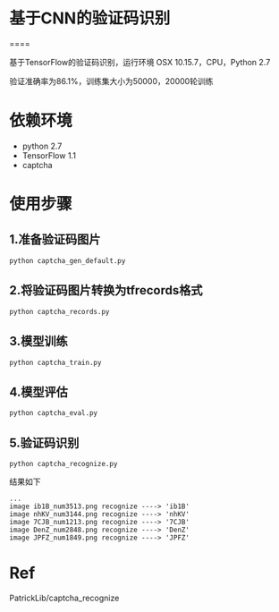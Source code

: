 # 基于CNN的验证码识别

====

基于TensorFlow的验证码识别，运行环境 OSX 10.15.7，CPU，Python 2.7

验证准确率为86.1%，训练集大小为50000，20000轮训练

依赖环境
=======
- python 2.7
- TensorFlow 1.1
- captcha

使用步骤
=======
## 1.准备验证码图片

```
python captcha_gen_default.py
```

## 2.将验证码图片转换为tfrecords格式

```
python captcha_records.py
```

## 3.模型训练

```
python captcha_train.py
```

## 4.模型评估
```
python captcha_eval.py
```

## 5.验证码识别

```
python captcha_recognize.py
```
结果如下
```
...
image ib1B_num3513.png recognize ----> 'ib1B'
image nhKV_num3144.png recognize ----> 'nhKV'
image 7CJB_num1213.png recognize ----> '7CJB'
image DenZ_num2848.png recognize ----> 'DenZ'
image JPFZ_num1849.png recognize ----> 'JPFZ'
```

Ref
===
PatrickLib/captcha_recognize
